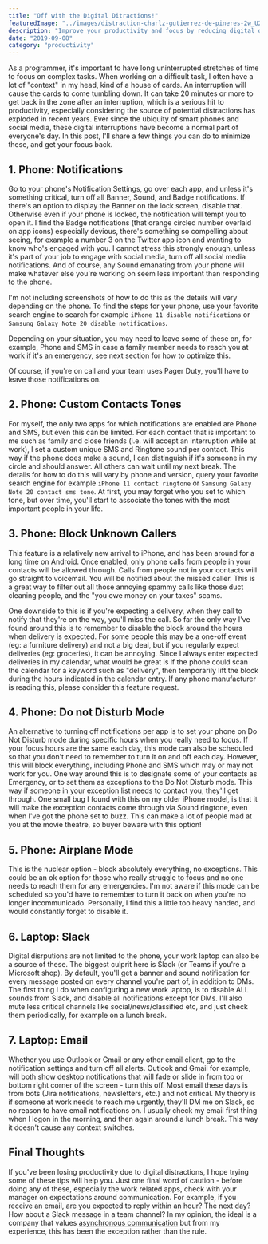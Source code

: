 ```yaml
---
title: "Off with the Digital Ditractions!"
featuredImage: "../images/distraction-charlz-gutierrez-de-pineres-2w_U2-Ah57E-unsplash.jpg"
description: "Improve your productivity and focus by reducing digital distractions in your life"
date: "2019-09-08"
category: "productivity"
---
```


As a programmer, it's important to have long uninterrupted stretches of time to focus on complex tasks. When working on a difficult task, I often have a lot of "context" in my head, kind of a house of cards. An interruption will cause the cards to come tumbling down. It can take 20 minutes or more to get back in the zone after an interruption, which is a serious hit to productivity, especially considering the source of potential distractions has exploded in recent years. Ever since the ubiquity of smart phones and social media, these digital interruptions have become a normal part of everyone's day.  In this post, I'll share a few things you can do to minimize these, and get your focus back.

## 1. Phone: Notifications

Go to your phone's Notification Settings, go over each app, and unless it's something critical, turn off all Banner, Sound, and Badge notifications. If there's an option to display the Banner on the lock screen, disable that. Otherwise even if your phone is locked, the notification will tempt you to open it. I find the Badge notifications (that orange circled number overlaid on app icons) especially devious, there's something so compelling about seeing, for example a number 3 on the Twitter app icon and wanting to know who's engaged with you. I cannot stress this strongly enough, unless it's part of your job to engage with social media, turn off all social media notifications. And of course, any Sound emanating from your phone will make whatever else you're working on seem less important than responding to the phone.

I'm not including screenshots of how to do this as the details will vary depending on the phone. To find the steps for your phone, use your favorite search engine to search for example `iPhone 11 disable notifications` or `Samsung Galaxy Note 20 disable notifications`.

Depending on your situation, you may need to leave some of these on, for example, Phone and SMS in case a family member needs to reach you at work if it's an emergency, see next section for how to optimize this.

Of course, if you're on call and your team uses Pager Duty, you'll have to leave those notifications on.

## 2. Phone: Custom Contacts Tones

For myself, the only two apps for which notifications are enabled are Phone and SMS, but even this can be limited. For each contact that is important to me such as family and close friends (i.e. will accept an interruption while at work), I set a custom unique SMS and Ringtone sound per contact. This way if the phone does make a sound, I can distinguish if it's someone in my circle and should answer. All others can wait until my next break. The details for how to do this will vary by phone and version, query your favorite search engine for example `iPhone 11 contact ringtone` or `Samsung Galaxy Note 20 contact sms tone`. At first, you may forget who you set to which tone, but over time, you'll start to associate the tones with the most important people in your life.

## 3. Phone: Block Unknown Callers

This feature is a relatively new arrival to iPhone, and has been around for a long time on Android. Once enabled, only phone calls from people in your contacts will be allowed through. Calls from people not in your contacts will go straight to voicemail. You will be notified about the missed caller. This is a great way to filter out all those annoying spammy calls like those duct cleaning people, and the "you owe money on your taxes" scams.

One downside to this is if you're expecting a delivery, when they call to notify that they're on the way, you'll miss the call.  So far the only way I've found around this is to remember to disable the block around the hours when delivery is expected. For some people this may be a one-off event (eg: a furniture delivery) and not a big deal, but if you regularly expect deliveries (eg: groceries), it can be annoying. Since I always enter expected deliveries in my calendar, what would be great is if the phone could scan the calendar for a keyword such as "delivery", then temporarily lift the block during the hours indicated in the calendar entry. If any phone manufacturer is reading this, please consider this feature request.

## 4. Phone: Do not Disturb Mode

An alternative to turning off notifications per app is to set your phone on Do Not Disturb mode during specific hours when you really need to focus. If your focus hours are the same each day, this mode can also be scheduled so that you don't need to remember to turn it on and off each day. However, this will block everything, including Phone and SMS which may or may not work for you. One way around this is to designate some of your contacts as Emergency, or to set them as exceptions to the Do Not Disturb mode. This way if someone in your exception list needs to contact you, they'll get through. One small bug I found with this on my older iPhone model, is that it will make the exception contacts come through via Sound ringtone, even when I've got the phone set to buzz. This can make a lot of people mad at you at the movie theatre, so buyer beware with this option!

## 5. Phone: Airplane Mode

This is the nuclear option - block absolutely everything, no exceptions. This could be an ok option for those who really struggle to focus and no one needs to reach them for any emergencies. I'm not aware if this mode can be scheduled so you'd have to remember to turn it back on when you're no longer incommunicado. Personally, I find this a little too heavy handed, and would constantly forget to disable it.

## 6. Laptop: Slack

Digital disrputions are not limited to the phone, your work laptop can also be a source of these. The biggest culprit here is Slack (or Teams if you're a Microsoft shop). By default, you'll get a banner and sound notification for every message posted on every channel you're part of, in addition to DMs. The first thing I do when configuring a new work laptop, is to disable ALL sounds from Slack, and disable all notifications except for DMs. I'll also mute less critical channels like social/news/classified etc, and just check them periodically, for example on a lunch break.

## 7. Laptop: Email

Whether you use Outlook or Gmail or any other email client, go to the notification settings and turn off all alerts. Outlook and Gmail for example, will both show desktop notifications that will fade or slide in from top or bottom right corner of the screen - turn this off. Most email these days is from bots (Jira notifications, newsletters, etc.) and not critical. My theory is if someone at work needs to reach me urgently, they'll DM me on Slack, so no reason to have email notifications on. I usually check my email first thing when I logon in the morning, and then again around a lunch break. This way it doesn't cause any context switches.

## Final Thoughts

If you've been losing productivity due to digital distractions, I hope trying some of these tips will help you. Just one final word of caution - before doing any of these, especially the work related apps, check with your manager on expectations around communication. For example, if you receive an email, are you expected to reply within an hour? The next day? How about a Slack message in a team channel? In my opinion, the ideal is a company that values [asynchronous communication](https://blog.doist.com/asynchronous-communication/) but from my experience, this has been the exception rather than the rule.